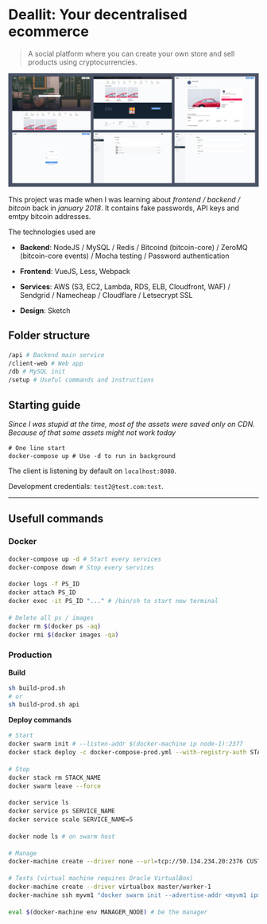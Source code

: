 # Deallit: Your decentralised ecommerce

> A social platform where you can create your own store and sell products using cryptocurrencies.

![screens.png](./doc/screens.png)

This project was made when I was learning about *frontend / backend / bitcoin* back in *january 2018*. It contains fake passwords, API keys and emtpy bitcoin addresses.

The technologies used are

- **Backend**: NodeJS / MySQL / Redis / Bitcoind (bitcoin-core) / ZeroMQ (bitcoin-core events) / Mocha testing / Password authentication

- **Frontend**: VueJS, Less, Webpack

- **Services**: AWS (S3, EC2, Lambda, RDS, ELB, Cloudfront, WAF) / Sendgrid / Namecheap / Cloudflare / Letsecrypt SSL

- **Design**: Sketch

## Folder structure

```bash
/api # Backend main service
/client-web # Web app
/db # MySQL init
/setup # Useful commands and instructions
```

## Starting guide

*Since I was stupid at the time, most of the assets were saved only on CDN. Because of that some assets might not work today*

```
# One line start
docker-compose up # Use -d to run in background
```

The client is listening by default on `localhost:8080`.

Development credentials: `test2@test.com:test`.

---

## Usefull commands

### Docker

```bash
docker-compose up -d # Start every services
docker-compose down # Stop every services

docker logs -f PS_ID
docker attach PS_ID
docker exec -it PS_ID "..." # /bin/sh to start new terminal

# Delete all ps / images
docker rm $(docker ps -aq)
docker rmi $(docker images -qa)
```

### Production

**Build**

```bash
sh build-prod.sh
# or
sh build-prod.sh api
```

**Deploy commands**

```bash
# Start
docker swarm init # --listen-addr $(docker-machine ip node-1):2377
docker stack deploy -c docker-compose-prod.yml --with-registry-auth STACK_NAME

# Stop
docker stack rm STACK_NAME
docker swarm leave --force

docker service ls
docker service ps SERVICE_NAME
docker service scale SERVICE_NAME=5

docker node ls # on swarm host

# Manage
docker-machine create --driver none --url=tcp://50.134.234.20:2376 CUSTOM_HW

# Tests (virtual machine requires Oracle VirtualBox)
docker-machine create --driver virtualbox master/worker-1
docker-machine ssh myvm1 "docker swarm init --advertise-addr <myvm1 ip>"

eval $(docker-machine env MANAGER_NODE) # be the manager
```
